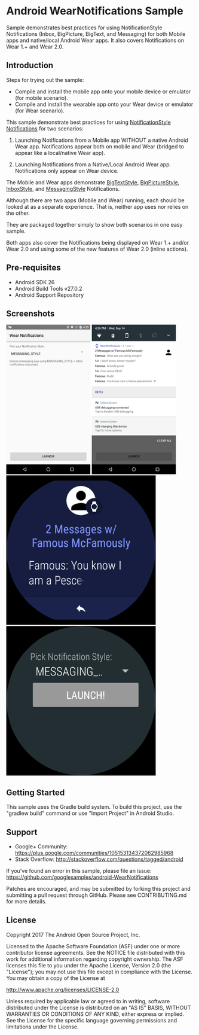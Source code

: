 
Android WearNotifications Sample
===================================

Sample demonstrates best practices for using NotificationStyle Notifications (Inbox,
            BigPicture, BigText, and Messaging) for both Mobile apps and native/local Android Wear
            apps. It also covers Notifications on Wear 1.+ and Wear 2.0.

Introduction
------------

Steps for trying out the sample:
* Compile and install the mobile app onto your mobile device or emulator (for mobile
scenario).
* Compile and install the wearable app onto your Wear device or emulator (for Wear
scenario).

This sample demonstrate best practices for using [NotificationStyle][1]
[Notifications][2] for two scenarios:

1. Launching Notifications from a Mobile app WITHOUT a native Android Wear app.
Notifications appear both on mobile and Wear (bridged to appear like a local/native
Wear app).

2. Launching Notifications from a Native/Local Android Wear app. Notifications only
appear on Wear device.

The Mobile and Wear apps demonstrate [BigTextStyle][3], [BigPictureStyle][4],
[InboxStyle][5], and [MessagingStyle][6] Notifications.

Although there are two apps (Mobile and Wear) running, each should be looked at as a
separate experience. That is, neither app uses nor relies on the other.

They are packaged together simply to show both scenarios in one easy sample.

Both apps also cover the Notifications being displayed on Wear 1.+ and/or Wear 2.0 and
using some of the new features of Wear 2.0 (inline actions).

[1]: https://developer.android.com/reference/android/support/v4/app/NotificationCompat.Style.html
[2]: https://developer.android.com/reference/android/support/v4/app/NotificationCompat.html
[3]: https://developer.android.com/reference/android/support/v4/app/NotificationCompat.BigTextStyle.html
[4]: https://developer.android.com/reference/android/support/v4/app/NotificationCompat.BigPictureStyle.html
[5]: https://developer.android.com/reference/android/support/v4/app/NotificationCompat.InboxStyle.html
[6]: https://developer.android.com/reference/android/support/v4/app/NotificationCompat.MessagingStyle.html

Pre-requisites
--------------

- Android SDK 26
- Android Build Tools v27.0.2
- Android Support Repository

Screenshots
-------------

<img src="screenshots/mobile-1.png" height="400" alt="Screenshot"/> <img src="screenshots/mobile-2.png" height="400" alt="Screenshot"/> <img src="screenshots/wear-1.png" height="400" alt="Screenshot"/> <img src="screenshots/wear-2.png" height="400" alt="Screenshot"/> 

Getting Started
---------------

This sample uses the Gradle build system. To build this project, use the
"gradlew build" command or use "Import Project" in Android Studio.

Support
-------

- Google+ Community: https://plus.google.com/communities/105153134372062985968
- Stack Overflow: http://stackoverflow.com/questions/tagged/android

If you've found an error in this sample, please file an issue:
https://github.com/googlesamples/android-WearNotifications

Patches are encouraged, and may be submitted by forking this project and
submitting a pull request through GitHub. Please see CONTRIBUTING.md for more details.

License
-------

Copyright 2017 The Android Open Source Project, Inc.

Licensed to the Apache Software Foundation (ASF) under one or more contributor
license agreements.  See the NOTICE file distributed with this work for
additional information regarding copyright ownership.  The ASF licenses this
file to you under the Apache License, Version 2.0 (the "License"); you may not
use this file except in compliance with the License.  You may obtain a copy of
the License at

http://www.apache.org/licenses/LICENSE-2.0

Unless required by applicable law or agreed to in writing, software
distributed under the License is distributed on an "AS IS" BASIS, WITHOUT
WARRANTIES OR CONDITIONS OF ANY KIND, either express or implied.  See the
License for the specific language governing permissions and limitations under
the License.
